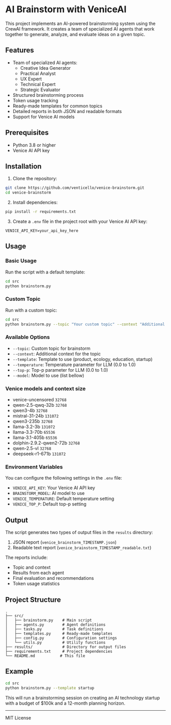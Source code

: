 # AI Brainstorm with VeniceAI

This project implements an AI-powered brainstorming system using the CrewAI framework. It creates a team of specialized AI agents that work together to generate, analyze, and evaluate ideas on a given topic.

## Features

- Team of specialized AI agents:
  - Creative Idea Generator
  - Practical Analyst
  - UX Expert
  - Technical Expert
  - Strategic Evaluator
- Structured brainstorming process
- Token usage tracking
- Ready-made templates for common topics
- Detailed reports in both JSON and readable formats
- Support for Venice AI models

## Prerequisites

- Python 3.8 or higher
- Venice AI API key

## Installation

1. Clone the repository:
```bash
git clone https://github.com/venticello/venice-brainstorm.git
cd venice-brainstorm
```

2. Install dependencies:
```bash
pip install -r requirements.txt
```

3. Create a `.env` file in the project root with your Venice AI API key:
```
VENICE_API_KEY=your_api_key_here
```

## Usage

### Basic Usage

Run the script with a default template:
```bash
cd src
python brainstorm.py
```

### Custom Topic

Run with a custom topic:
```bash
cd src
python brainstorm.py --topic "Your custom topic" --context "Additional context"
```

### Available Options

- `--topic`: Custom topic for brainstorm
- `--context`: Additional context for the topic
- `--template`: Template to use (product, ecology, education, startup)
- `--temperature`: Temperature parameter for LLM (0.0 to 1.0)
- `--top-p`: Top-p parameter for LLM (0.0 to 1.0)
- `--model`: Model to use (list bellow)

### Venice models and context size
- venice-uncensored `32768`
- qwen-2.5-qwq-32b `32768`
- qwen3-4b `32768`
- mistral-31-24b `131072`
- qwen3-235b `32768`
- llama-3.2-3b `131072`
- llama-3.3-70b `65536`
- llama-3.1-405b `65536`
- dolphin-2.9.2-qwen2-72b `32768`
- qwen-2.5-vl `32768`
- deepseek-r1-671b `131072`


### Environment Variables

You can configure the following settings in the `.env` file:
- `VENICE_API_KEY`: Your Venice AI API key
- `BRAINSTORM_MODEL`: AI model to use
- `VENICE_TEMPERATURE`: Default temperature setting
- `VENICE_TOP_P`: Default top-p setting

## Output

The script generates two types of output files in the `results` directory:
1. JSON report (`venice_brainstorm_TIMESTAMP.json`)
2. Readable text report (`venice_brainstorm_TIMESTAMP_readable.txt`)

The reports include:
- Topic and context
- Results from each agent
- Final evaluation and recommendations
- Token usage statistics

## Project Structure

```
.
├── src/
│   ├── brainstorm.py    # Main script
│   ├── agents.py        # Agent definitions
│   ├── tasks.py         # Task definitions
│   ├── templates.py     # Ready-made templates
│   ├── config.py        # Configuration settings
│   └── utils.py         # Utility functions
├── results/             # Directory for output files
├── requirements.txt     # Project dependencies
└── README.md           # This file
```

## Example

```bash
cd src
python brainstorm.py --template startup
```

This will run a brainstorming session on creating an AI technology startup with a budget of $100k and a 12-month planning horizon.

---

MIT License

